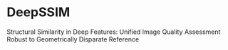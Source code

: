# DeepSSIM
Structural Similarity in Deep Features: Unified Image Quality Assessment Robust to Geometrically Disparate Reference
